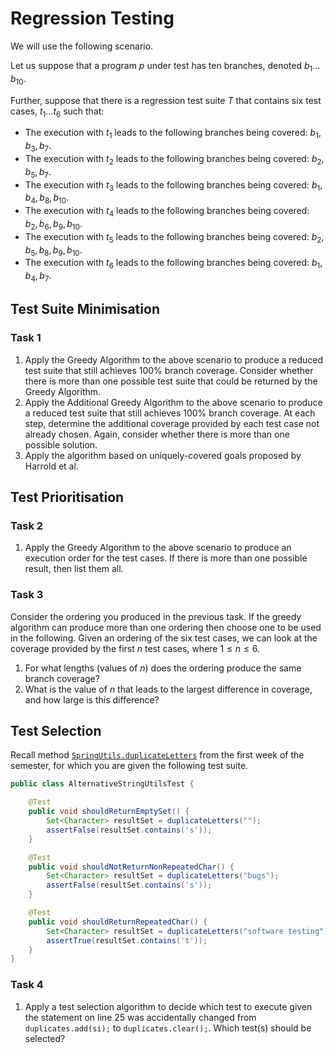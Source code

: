 # Regression Testing

We will use the following scenario.

Let us suppose that a program $p$ under test has ten branches, denoted $b_1 \ldots b_{10}$.

Further, suppose that there is a regression test suite $T$ that contains six test cases, $t_1 \ldots t_6$ such that:

- The execution with $t_1$ leads to the following branches being covered: $b_1, b_3, b_7$.
- The execution with $t_2$ leads to the following branches being covered: $b_2, b_5, b_7$.
- The execution with $t_3$ leads to the following branches being covered: $b_1, b_4, b_8, b_{10}$.
- The execution with $t_4$ leads to the following branches being covered: $b_2, b_6, b_9, b_{10}$.
- The execution with $t_5$ leads to the following branches being covered: $b_2, b_5, b_8, b_9, b_{10}$.
- The execution with $t_6$ leads to the following branches being covered: $b_1, b_4, b_7$.

## Test Suite Minimisation

### Task 1

1. Apply the Greedy Algorithm to the above scenario to produce a reduced test suite that still achieves 100\% branch coverage. Consider whether there is more than one possible test suite that could be returned by the Greedy Algorithm.
2. Apply the Additional Greedy Algorithm to the above scenario to produce a reduced test suite that still achieves 100% branch coverage. At each step, determine the additional coverage provided by each test case not already chosen. Again, consider whether there is more than one possible solution.
3. Apply the algorithm based on uniquely-covered goals proposed by Harrold et al.

## Test Prioritisation

### Task 2

1. Apply the Greedy Algorithm to the above scenario to produce an execution order for the test cases. If there is more than one possible result, then list them all.

### Task 3

Consider the ordering you produced in the previous task. If the greedy algorithm can produce more than one ordering then choose one to be used in the following. Given an ordering of the six test cases, we can look at the coverage provided by the first $n$ test cases, where $1 \leq n \leq 6$.

1. For what lengths (values of $n$) does the ordering produce the same branch coverage?
2. What is the value of $n$ that leads to the largest difference in coverage, and how large is this difference?

## Test Selection

Recall method [`SpringUtils.duplicateLetters`](../code/lib/src/main/java/uk/ac/shef/com3529/stringutils/StringUtils.java) from the first week of the semester, for which you are given the following test suite.

```java
public class AlternativeStringUtilsTest {

    @Test
    public void shouldReturnEmptySet() {
        Set<Character> resultSet = duplicateLetters("");
        assertFalse(resultSet.contains('s'));
    }

    @Test
    public void shouldNotReturnNonRepeatedChar() {
        Set<Character> resultSet = duplicateLetters("bugs");
        assertFalse(resultSet.contains('s'));
    }

    @Test
    public void shouldReturnRepeatedChar() {
        Set<Character> resultSet = duplicateLetters("software testing");
        assertTrue(resultSet.contains('t'));
    }
}
```

### Task 4

1. Apply a test selection algorithm to decide which test to execute given the statement on line 25 was accidentally changed from `duplicates.add(si);` to `duplicates.clear();`. Which test(s) should be selected?